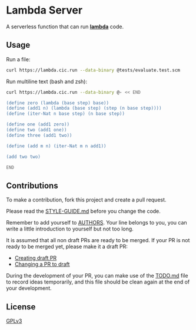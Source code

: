 # Lambda Server

A serverless function that can run [**lambda**](https://github.com/cicada-lang/lambda) code.

## Usage

Run a file:

```bash
curl https://lambda.cic.run --data-binary @tests/evaluate.test.scm
```

Run multiline text (bash and zsh):

```bash
curl https://lambda.cic.run --data-binary @- << END

(define zero (lambda (base step) base))
(define (add1 n) (lambda (base step) (step (n base step))))
(define (iter-Nat n base step) (n base step))

(define one (add1 zero))
(define two (add1 one))
(define three (add1 two))

(define (add m n) (iter-Nat m n add1))

(add two two)

END
```

## Contributions

To make a contribution, fork this project and create a pull request.

Please read the [STYLE-GUIDE.md](STYLE-GUIDE.md) before you change the code.

Remember to add yourself to [AUTHORS](AUTHORS).
Your line belongs to you, you can write a little
introduction to yourself but not too long.

It is assumed that all non draft PRs are ready to be merged.
If your PR is not ready to be merged yet, please make it a draft PR:

- [Creating draft PR](https://github.blog/2019-02-14-introducing-draft-pull-requests)
- [Changing a PR to draft](https://docs.github.com/en/pull-requests/collaborating-with-pull-requests/proposing-changes-to-your-work-with-pull-requests/changing-the-stage-of-a-pull-request)

During the development of your PR, you can make use of
the [TODO.md](TODO.md) file to record ideas temporarily,
and this file should be clean again at the end of your development.

## License

[GPLv3](LICENSE)
